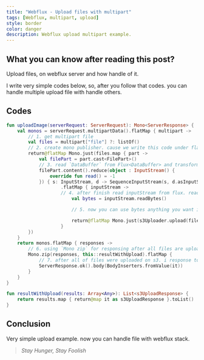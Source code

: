```yaml
---
title: "Webflux - Upload files with multipart"
tags: [Webflux, multipart, upload]
style: border
color: danger
description: Webflux upload multipart example.
---
```



## What you can know after reading this post?

Upload files, on webflux server and how handle of it.

I write very simple codes below, so, after you follow that codes. you can handle multiple upload file with handle others.

## Codes

```kotlin
fun uploadImage(serverRequest: ServerRequest): Mono<ServerResponse> {
    val monos = serverRequest.multipartData().flatMap { multipart ->
        // 1. get multipart file
        val files = multipart["file"] ?: listOf()
        // 2. create mono publisher. cause we write this code under flatMap
        return@flatMap Mono.just(files.map { part ->
            val filePart = part.cast<FilePart>()
            // 3. read `DataBuffer` from Flux<DataBuffer> and transform to Mono by reduce using SequenceInputStream
            filePart.content().reduce(object : InputStream() {
                override fun read() = -1
            }) { s: InputStream, d -> SequenceInputStream(s, d.asInputStream(true)) }
                    .flatMap { inputStream ->
                    // 4. after finish read inputStream from flux. read bytes of inputStream. ( ** after fire readBytes function will close your stream. so you can't reuse inputStream )
                        val bytes = inputStream.readBytes() 

                        // 5. now you can use bytes anything you want it. in this example i upload my file on s3 bucket with wrapping Mono.

                        return@flatMap Mono.just(s3Uploader.upload(filePart.filename(), filePart.headers().contentType.toString(), ByteArrayInputStream(bytes), bytes.size.toLong()))
                    }
        })
    }
    return monos.flatMap { responses ->
        // 6. using `Mono zip` for responsing after all files are uploaded.
        Mono.zip(responses, this::resultWithUpload).flatMap {
            // 7. after all of files were uploaded on s3. i response to client.
            ServerResponse.ok().body(BodyInserters.fromValue(it))
        }
    }
}

fun resultWithUpload(results: Array<Any>): List<s3UploadResponse> {
    return results.map { return@map it as s3UploadResponse }.toList()
}
```

## Conclusion

Very simple upload example. now you can handle file with webflux stack.

> _Stay Hunger, Stay Foolish_
